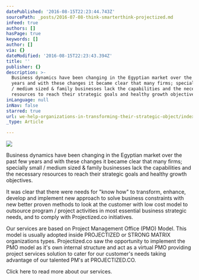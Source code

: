 ```yaml
---
datePublished: '2016-08-15T22:23:44.743Z'
sourcePath: _posts/2016-07-08-think-smarterthink-projectized.md
inFeed: true
authors: []
hasPage: true
keywords: []
author: []
via: {}
dateModified: '2016-08-15T22:23:43.394Z'
title: ''
publisher: {}
description: >-
  Business dynamics have been changing in the Egyptian market over the past few
  years and with these changes it became clear that many firms; specially small
  / medium sized & family businesses lack the capabilities and the necessary
  resources to reach their strategic goals and healthy growth objectives.
inLanguage: null
inNav: false
starred: true
url: we-help-organizations-in-transforming-their-strategic-object/index.html
_type: Article

---
```

![](https://imgflo.herokuapp.com/graph/vahj1ThiexotieMo/83f47a4e89766394090932d6f6c13748/croprotate.png?cropheight=864&cropwidth=1390&degrees=0&input=https%3A%2F%2Fthe-grid-user-content.s3-us-west-2.amazonaws.com%2F645b332c-0352-4e95-8bd9-90a05223c977.png&x=0&y=0)

Business dynamics have been changing in the Egyptian market over the past few years and with these changes it became clear that many firms; specially small / medium sized & family businesses lack the capabilities and the necessary resources to reach their strategic goals and healthy growth objectives.

It was clear that there were needs for "know how" to transform, enhance, develop and implement new approach to solve business constraints with new better proven methods to look at the customer with low cost model to outsource program / project activities in most essential business strategic needs, and to comply with Projectized.co initiatives.

Our services are based on Project Management Office (PMO) Model. This model is usually adopted inside PROJECTIZED or STRONG MATRIX organizations types. Projectized.co saw the opportunity to implement the PMO model as it's own internal structure and act as a virtual PMO providing project services solution to cater for our customer's needs taking advantage of our talented PM's at PROJECTIZED.CO.

Click here to read more about our services.